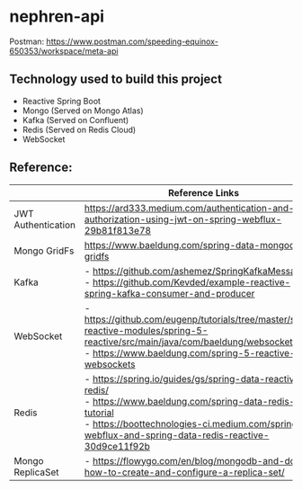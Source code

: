 # nephren-api
Postman: https://www.postman.com/speeding-equinox-650353/workspace/meta-api

## Technology used to build this project
- Reactive Spring Boot
- Mongo (Served on Mongo Atlas)
- Kafka (Served on Confluent)
- Redis (Served on Redis Cloud)
- WebSocket

## Reference:
|                    | Reference Links                                                                                                                                                                                |
|--------------------|------------------------------------------------------------------------------------------------------------------------------------------------------------------------------------------------|
| JWT Authentication | https://ard333.medium.com/authentication-and-authorization-using-jwt-on-spring-webflux-29b81f813e78                                                                                            |
| Mongo GridFs       | https://www.baeldung.com/spring-data-mongodb-gridfs                                                                                                                                            |
| Kafka              | - https://github.com/ashemez/SpringKafkaMessaging <br/> - https://github.com/Kevded/example-reactive-spring-kafka-consumer-and-producer                                                        |
| WebSocket          | - https://github.com/eugenp/tutorials/tree/master/spring-reactive-modules/spring-5-reactive/src/main/java/com/baeldung/websocket <br/> - https://www.baeldung.com/spring-5-reactive-websockets |
| Redis              | - https://spring.io/guides/gs/spring-data-reactive-redis/ <br/> - https://www.baeldung.com/spring-data-redis-tutorial </br> - https://boottechnologies-ci.medium.com/spring-webflux-and-spring-data-redis-reactive-30d9ce11f92b                                                                 |
| Mongo ReplicaSet   | - https://flowygo.com/en/blog/mongodb-and-docker-how-to-create-and-configure-a-replica-set/                                                                 |

